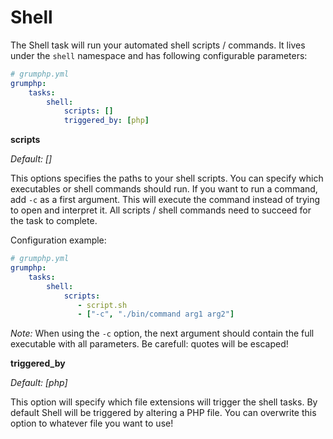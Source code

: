 # Shell

The Shell task will run your automated shell scripts / commands.
It lives under the `shell` namespace and has following configurable parameters:

```yaml
# grumphp.yml
grumphp:
    tasks:
        shell:
            scripts: []
            triggered_by: [php]
```

**scripts**

*Default: []*

This options specifies the paths to your shell scripts.
You can specify which executables or shell commands should run.
If you want to run a command, add `-c` as a first argument. This will execute the command instead of trying to open and interpret it.
All scripts / shell commands need to succeed for the task to complete.

Configuration example:

```yaml
# grumphp.yml
grumphp:
    tasks:
        shell:
            scripts:
               - script.sh
               - ["-c", "./bin/command arg1 arg2"]
```

*Note:* When using the `-c` option, the next argument should contain the full executable with all parameters. Be carefull: quotes will be escaped!


**triggered_by**

*Default: [php]*

This option will specify which file extensions will trigger the shell tasks.
By default Shell will be triggered by altering a PHP file. 
You can overwrite this option to whatever file you want to use!

